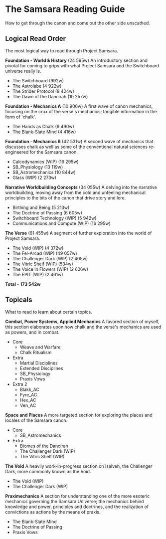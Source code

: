 # The Samsara Reading Guide
How to get through the canon and come out the other side unscathed.

## Logical Read Order
The most logical way to read through Project Samsara.

**Foundation - World & History** (24 595w)
An introductory section and pivotal for coming to grips with what Project Samsara and the Switchboard universe really is.

- The Switchboard (992w)
- The Astrolabe (4 922w)
- The Strider Protocol (8 424w)
- The Dawn of the Dancirah (10 257w)

**Foundation - Mechanics A** (10 906w)
A first wave of canon mechanics, focusing on the crux of the verse's mechanics; tangible information in the form of 'chalk'.

- The Hands as Chalk (6 490w)
- The Blank-Slate Mind (4 416w)

**Foundation - Mechanics B** (42 531w)
A second wave of mechanics that discusses chalk as well as some of the conventional natural sciences re-engineered for the Samsara canon.

- Calcodynamics (WIP) (16 295w)
- SB_Physiology (13 119w)
- SB_Astromechanics (10 844w)
- Glass (WIP) (2 273w)

**Narrative Worldbuilding Concepts** (34 055w)
A delving into the narrative worldbuilding, moving away from the cold and unfeeling mechanical principles to the bits of the canon that drive story and lore.

- Birthing and Being (5 213w)
- The Doctrine of Passing (6 605w)
- Switchboard Technology (WIP) (5 942w)
- Communications and Compute (WIP) (16 295w)

**The Verse** (61 455w)
A segment of further exploration into the world of Project Samsara.

- The Void (WIP) (4 372w)
- The Fel-Arcad (WIP) (49 057w)
- The Challenger Dark (WIP) (2 405w)
- The Vitric Shelf (WIP) (534w)
- The Voice in Flowers (WIP) (2 626w)
- The EPIT (WIP) (2 461w)

**Total** - **173 542w**

## Topicals
What to read to learn about certain topics.

**Combat, Power Systems, Applied Mechanics**
A favored section of myself, this section elaborates upon how chalk and the verse's mechanics are used as powers, and in combat. 

- Core
	- Weave and Warfare 
	- Chalk Ritualism
- Extra
	- Martial Disciplines
	- Extended Disciplines
	- SB_Physiology
	- Praxis Vows
- Extra 2
	- Blakk_AC
	- Fyre_AC
	- Hex_AC
	- Ven_AC

**Space and Places**
A more targeted section for exploring the places and locales of the Samsara canon.

- Core
	- SB_Astromechanics
- Extra
	- Biomes of the Dancirah
	- The Challenger Dark (WIP)
	- The Vitric Shelf (WIP)

**The Void**
A heavily work-in-progress section on Isalveh, the Challenger Dark, more commonly known as the Void.

- The Void (WIP)
- The Challenger Dark (WIP)

**Praximechanics**
A section for understanding one of the more esoteric mechanics governing the Samsara Universe; the mechanics behind knowledge and power, principles and doctrines, and the realization of convictions as actions by the means of praxis.

- The Blank-Slate Mind
- The Doctrine of Passing
- Praxis Vows
